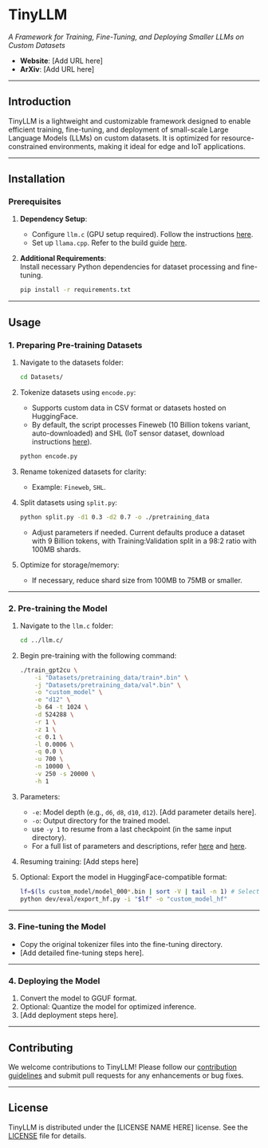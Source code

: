 # TinyLLM  
*A Framework for Training, Fine-Tuning, and Deploying Smaller LLMs on Custom Datasets*

- **Website**: [Add URL here]  
- **ArXiv**: [Add URL here]  

---

## Introduction  
TinyLLM is a lightweight and customizable framework designed to enable efficient training, fine-tuning, and deployment of small-scale Large Language Models (LLMs) on custom datasets. It is optimized for resource-constrained environments, making it ideal for edge and IoT applications.

---

## Installation  

### Prerequisites  
1. **Dependency Setup**:  
   - Configure `llm.c` (GPU setup required). Follow the instructions [here](https://github.com/karpathy/llm.c/discussions/481).  
   - Set up `llama.cpp`. Refer to the build guide [here](https://github.com/VIS-WA/llama.cpp/blob/master/docs/build.md).  
   
2. **Additional Requirements**:  
   Install necessary Python dependencies for dataset processing and fine-tuning.  
   ```bash
   pip install -r requirements.txt
   ```

---

## Usage  

### 1. Preparing Pre-training Datasets  

1. Navigate to the datasets folder:  
   ```bash
   cd Datasets/
   ```

2. Tokenize datasets using `encode.py`:  
   - Supports custom data in CSV format or datasets hosted on HuggingFace.  
   - By default, the script processes Fineweb (10 Billion tokens variant, auto-downloaded) and SHL (IoT sensor dataset, download instructions [here]()).  
   ```bash
   python encode.py
   ```

3. Rename tokenized datasets for clarity:  
   - Example: `Fineweb`, `SHL`.

4. Split datasets using `split.py`:  
   ```bash
   python split.py -d1 0.3 -d2 0.7 -o ./pretraining_data
   ```
   - Adjust parameters if needed. Current defaults produce a dataset with 9 Billion tokens, with Training:Validation split in a 98:2 ratio with 100MB shards.  

5. Optimize for storage/memory:  
   - If necessary, reduce shard size from 100MB to 75MB or smaller.  

---

### 2. Pre-training the Model  

1. Navigate to the `llm.c` folder:  
   ```bash
   cd ../llm.c/
   ```

2. Begin pre-training with the following command:  
   ```bash
   ./train_gpt2cu \
       -i "Datasets/pretraining_data/train*.bin" \
       -j "Datasets/pretraining_data/val*.bin" \
       -o "custom_model" \
       -e "d12" \
       -b 64 -t 1024 \
       -d 524288 \
       -r 1 \
       -z 1 \
       -c 0.1 \
       -l 0.0006 \
       -q 0.0 \
       -u 700 \
       -n 10000 \
       -v 250 -s 20000 \
       -h 1
   ```

3. Parameters:  
   - `-e`: Model depth (e.g., `d6`, `d8`, `d10`, `d12`). [Add parameter details here].  
   - `-o`: Output directory for the trained model.
   - use `-y 1` to resume from a last checkpoint (in the same input directory).
   - For a full list of parameters and descriptions, refer [here](https://github.com/karpathy/llm.c/blob/master/train_gpt2.cu#L1369) and [here](https://github.com/karpathy/llm.c/discussions/481).  

4. Resuming training: [Add steps here]  

5. Optional: Export the model in HuggingFace-compatible format:  
   ```bash
   lf=$(ls custom_model/model_000*.bin | sort -V | tail -n 1) # Select the latest model
   python dev/eval/export_hf.py -i "$lf" -o "custom_model_hf"
   ```

---

### 3. Fine-tuning the Model  

- Copy the original tokenizer files into the fine-tuning directory.  
- [Add detailed fine-tuning steps here].  

---

### 4. Deploying the Model  

1. Convert the model to GGUF format.  
2. Optional: Quantize the model for optimized inference.  
3. [Add deployment steps here].  

---

## Contributing  
We welcome contributions to TinyLLM! Please follow our [contribution guidelines]() and submit pull requests for any enhancements or bug fixes.  

---

## License  
TinyLLM is distributed under the [LICENSE NAME HERE] license. See the [LICENSE]() file for details.  
